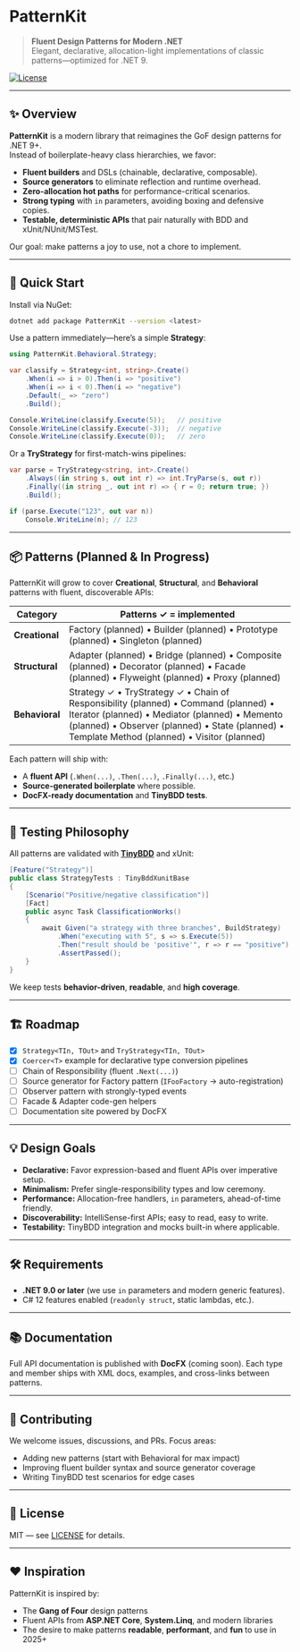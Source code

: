 # PatternKit

> **Fluent Design Patterns for Modern .NET**  
> Elegant, declarative, allocation-light implementations of classic patterns—optimized for .NET 9.

[![License](https://img.shields.io/badge/license-MIT-green.svg?style=flat-square)](LICENSE)

---

## ✨ Overview

**PatternKit** is a modern library that reimagines the GoF design patterns for .NET 9+.  
Instead of boilerplate-heavy class hierarchies, we favor:

- **Fluent builders** and DSLs (chainable, declarative, composable).
- **Source generators** to eliminate reflection and runtime overhead.
- **Zero-allocation hot paths** for performance-critical scenarios.
- **Strong typing** with `in` parameters, avoiding boxing and defensive copies.
- **Testable, deterministic APIs** that pair naturally with BDD and xUnit/NUnit/MSTest.

Our goal: make patterns a joy to use, not a chore to implement.

---

## 🚀 Quick Start

Install via NuGet:

```bash
dotnet add package PatternKit --version <latest>
```

Use a pattern immediately—here’s a simple **Strategy**:

```csharp
using PatternKit.Behavioral.Strategy;

var classify = Strategy<int, string>.Create()
    .When(i => i > 0).Then(i => "positive")
    .When(i => i < 0).Then(i => "negative")
    .Default(_ => "zero")
    .Build();

Console.WriteLine(classify.Execute(5));   // positive
Console.WriteLine(classify.Execute(-3));  // negative
Console.WriteLine(classify.Execute(0));   // zero
```

Or a **TryStrategy** for first-match-wins pipelines:

```csharp
var parse = TryStrategy<string, int>.Create()
    .Always((in string s, out int r) => int.TryParse(s, out r))
    .Finally((in string _, out int r) => { r = 0; return true; })
    .Build();

if (parse.Execute("123", out var n))
    Console.WriteLine(n); // 123
```

---

## 📦 Patterns (Planned & In Progress)

PatternKit will grow to cover **Creational**, **Structural**, and **Behavioral** patterns with fluent, discoverable APIs:

| Category       | Patterns ✓ = implemented                                                                                                                                                                                                                |
| -------------- |-----------------------------------------------------------------------------------------------------------------------------------------------------------------------------------------------------------------------------------------|
| **Creational** | Factory (planned) • Builder (planned) • Prototype (planned) • Singleton (planned)                                                                                                                                                       |
| **Structural** | Adapter (planned) • Bridge (planned) • Composite (planned) • Decorator (planned) • Facade (planned) • Flyweight (planned) • Proxy (planned)                                                                                             |
| **Behavioral** | Strategy ✓ • TryStrategy ✓ • Chain of Responsibility (planned) • Command (planned) • Iterator (planned) • Mediator (planned) • Memento (planned) • Observer (planned) • State (planned) • Template Method (planned) • Visitor (planned) |

Each pattern will ship with:

* A **fluent API** (`.When(...)`, `.Then(...)`, `.Finally(...)`, etc.)
* **Source-generated boilerplate** where possible.
* **DocFX-ready documentation** and **TinyBDD tests**.

---

## 🧪 Testing Philosophy

All patterns are validated with **[TinyBDD](https://github.com/jerrettdavis/TinyBdd)** and xUnit:

```csharp
[Feature("Strategy")]
public class StrategyTests : TinyBddXunitBase
{
    [Scenario("Positive/negative classification")]
    [Fact]
    public async Task ClassificationWorks()
    {
        await Given("a strategy with three branches", BuildStrategy)
            .When("executing with 5", s => s.Execute(5))
            .Then("result should be 'positive'", r => r == "positive")
            .AssertPassed();
    }
}
```

We keep tests **behavior-driven**, **readable**, and **high coverage**.

---

## 🏗 Roadmap

* [x] `Strategy<TIn, TOut>` and `TryStrategy<TIn, TOut>`
* [x] `Coercer<T>` example for declarative type conversion pipelines
* [ ] Chain of Responsibility (fluent `.Next(...)`)
* [ ] Source generator for Factory pattern (`IFooFactory` → auto-registration)
* [ ] Observer pattern with strongly-typed events
* [ ] Facade & Adapter code-gen helpers
* [ ] Documentation site powered by DocFX

---

## 💡 Design Goals

* **Declarative:** Favor expression-based and fluent APIs over imperative setup.
* **Minimalism:** Prefer single-responsibility types and low ceremony.
* **Performance:** Allocation-free handlers, `in` parameters, ahead-of-time friendly.
* **Discoverability:** IntelliSense-first APIs; easy to read, easy to write.
* **Testability:** TinyBDD integration and mocks built-in where applicable.

---

## 🛠 Requirements

* **.NET 9.0 or later** (we use `in` parameters and modern generic features).
* C# 12 features enabled (`readonly struct`, static lambdas, etc.).

---

## 📚 Documentation

Full API documentation is published with **DocFX** (coming soon).
Each type and member ships with XML docs, examples, and cross-links between patterns.

---

## 🤝 Contributing

We welcome issues, discussions, and PRs.
Focus areas:

* Adding new patterns (start with Behavioral for max impact)
* Improving fluent builder syntax and source generator coverage
* Writing TinyBDD test scenarios for edge cases

---

## 📄 License

MIT — see [LICENSE](LICENSE) for details.

---

## ❤️ Inspiration

PatternKit is inspired by:

* The **Gang of Four** design patterns
* Fluent APIs from **ASP.NET Core**, **System.Linq**, and modern libraries
* The desire to make patterns **readable**, **performant**, and **fun** to use in 2025+

